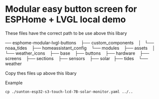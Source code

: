 # Modular easy button screen for ESPHome + LVGL local demo

These files have the correct path to be use above this libary

── esphome-modular-lvgl-buttons
   ├── custom_components
   │   └── noaa_tides
   ├── homeassistant_config
   └── modules
       ├── assets
       │   └── weather_icons
       ├── base
       ├── buttons
       ├── hardware
       ├── screens
       ├── sections
       ├── sensors
       ├── solar
       ├── tides
       └── weather

Copy thes files up above this libary

Example 
```
cp ./sunton-esp32-s3-touch-lcd-7B-solar-monitor.yaml ../..
```

